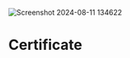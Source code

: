 ![Screenshot 2024-08-11 134622](https://github.com/user-attachments/assets/cfb35ede-094c-4e78-bef3-9f9c1d2a0f53)
# Certificate
